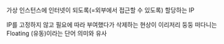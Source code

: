 가상 인스턴스에 인터넷이 되도록(=외부에서 접근할 수 있도록) 할당하는 IP

IP를 고정하지 않고 필요에 따라 부여했다가 삭제하는 현상이 이리저리 둥둥 떠다니는 Floating (유동)이라는 단어 의미와 유사